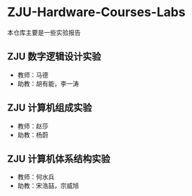 # ZJU-Hardware-Courses-Labs
本仓库主要是一些实验报告
## ZJU 数字逻辑设计实验
- 教师：马德
- 助教：胡有能，李一涛
## ZJU 计算机组成实验
- 教师：赵莎
- 助教：杨蔚
## ZJU 计算机体系结构实验
- 教师：何水兵
- 助教：宋浩喆，宗威旭

